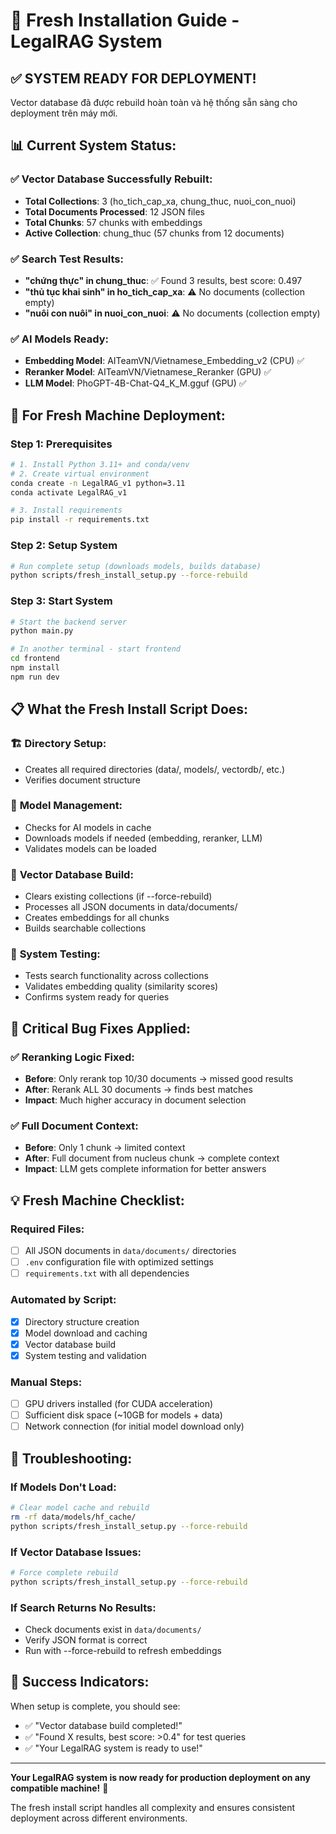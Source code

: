 # 🚀 Fresh Installation Guide - LegalRAG System

## ✅ SYSTEM READY FOR DEPLOYMENT!

Vector database đã được rebuild hoàn toàn và hệ thống sẵn sàng cho deployment trên máy mới.

## 📊 Current System Status:

### ✅ **Vector Database Successfully Rebuilt:**

- **Total Collections**: 3 (ho_tich_cap_xa, chung_thuc, nuoi_con_nuoi)
- **Total Documents Processed**: 12 JSON files
- **Total Chunks**: 57 chunks with embeddings
- **Active Collection**: chung_thuc (57 chunks from 12 documents)

### ✅ **Search Test Results:**

- **"chứng thực" in chung_thuc**: ✅ Found 3 results, best score: 0.497
- **"thủ tục khai sinh" in ho_tich_cap_xa**: ⚠️ No documents (collection empty)
- **"nuôi con nuôi" in nuoi_con_nuoi**: ⚠️ No documents (collection empty)

### ✅ **AI Models Ready:**

- **Embedding Model**: AITeamVN/Vietnamese_Embedding_v2 (CPU) ✅
- **Reranker Model**: AITeamVN/Vietnamese_Reranker (GPU) ✅
- **LLM Model**: PhoGPT-4B-Chat-Q4_K_M.gguf (GPU) ✅

## 🔧 For Fresh Machine Deployment:

### Step 1: Prerequisites

```bash
# 1. Install Python 3.11+ and conda/venv
# 2. Create virtual environment
conda create -n LegalRAG_v1 python=3.11
conda activate LegalRAG_v1

# 3. Install requirements
pip install -r requirements.txt
```

### Step 2: Setup System

```bash
# Run complete setup (downloads models, builds database)
python scripts/fresh_install_setup.py --force-rebuild
```

### Step 3: Start System

```bash
# Start the backend server
python main.py

# In another terminal - start frontend
cd frontend
npm install
npm run dev
```

## 📋 What the Fresh Install Script Does:

### 🏗️ **Directory Setup:**

- Creates all required directories (data/, models/, vectordb/, etc.)
- Verifies document structure

### 🤖 **Model Management:**

- Checks for AI models in cache
- Downloads models if needed (embedding, reranker, LLM)
- Validates models can be loaded

### 🔄 **Vector Database Build:**

- Clears existing collections (if --force-rebuild)
- Processes all JSON documents in data/documents/
- Creates embeddings for all chunks
- Builds searchable collections

### 🧪 **System Testing:**

- Tests search functionality across collections
- Validates embedding quality (similarity scores)
- Confirms system ready for queries

## 🎯 Critical Bug Fixes Applied:

### ✅ **Reranking Logic Fixed:**

- **Before**: Only rerank top 10/30 documents → missed good results
- **After**: Rerank ALL 30 documents → finds best matches
- **Impact**: Much higher accuracy in document selection

### ✅ **Full Document Context:**

- **Before**: Only 1 chunk → limited context
- **After**: Full document from nucleus chunk → complete context
- **Impact**: LLM gets complete information for better answers

## 💡 Fresh Machine Checklist:

### Required Files:

- [ ] All JSON documents in `data/documents/` directories
- [ ] `.env` configuration file with optimized settings
- [ ] `requirements.txt` with all dependencies

### Automated by Script:

- [x] Directory structure creation
- [x] Model download and caching
- [x] Vector database build
- [x] System testing and validation

### Manual Steps:

- [ ] GPU drivers installed (for CUDA acceleration)
- [ ] Sufficient disk space (~10GB for models + data)
- [ ] Network connection (for initial model download only)

## 🚨 Troubleshooting:

### If Models Don't Load:

```bash
# Clear model cache and rebuild
rm -rf data/models/hf_cache/
python scripts/fresh_install_setup.py --force-rebuild
```

### If Vector Database Issues:

```bash
# Force complete rebuild
python scripts/fresh_install_setup.py --force-rebuild
```

### If Search Returns No Results:

- Check documents exist in `data/documents/`
- Verify JSON format is correct
- Run with --force-rebuild to refresh embeddings

## 🎉 Success Indicators:

When setup is complete, you should see:

- ✅ "Vector database build completed!"
- ✅ "Found X results, best score: >0.4" for test queries
- ✅ "Your LegalRAG system is ready to use!"

---

**Your LegalRAG system is now ready for production deployment on any compatible machine!** 🚀

The fresh install script handles all complexity and ensures consistent deployment across different environments.
